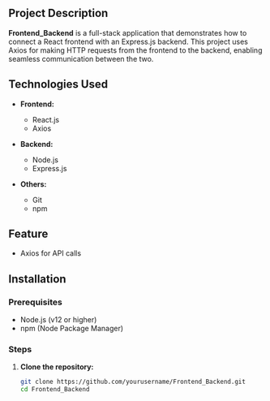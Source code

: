 ## Project Description

**Frontend_Backend** is a full-stack application that demonstrates how to connect a React frontend with an Express.js backend. This project uses Axios for making HTTP requests from the frontend to the backend, enabling seamless communication between the two.

## Technologies Used

- **Frontend:**
  - React.js
  - Axios
  
- **Backend:**
  - Node.js
  - Express.js

- **Others:**
  - Git
  - npm

## Feature
- Axios for API calls

## Installation

### Prerequisites

- Node.js (v12 or higher)
- npm (Node Package Manager)

### Steps

1. **Clone the repository:**
   ```bash
   git clone https://github.com/yourusername/Frontend_Backend.git
   cd Frontend_Backend
